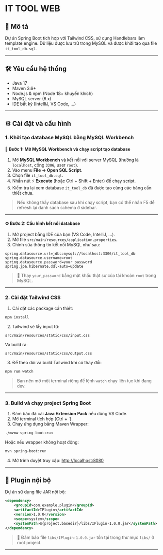 # IT TOOL WEB

## 📝 Mô tả

Dự án Spring Boot tích hợp với Tailwind CSS, sử dụng Handlebars làm template engine. Dữ liệu được lưu trữ trong MySQL và được khởi tạo qua file `it_tool_db.sql`.

---

## 🛠️ Yêu cầu hệ thống

- Java 17
- Maven 3.6+
- Node.js & npm (Node 18+ khuyến khích)
- MySQL server (8.x)
- IDE bất kỳ (IntelliJ, VS Code, ...)

---

## ⚙️ Cài đặt và cấu hình

### 1. Khởi tạo database MySQL bằng MySQL Workbench 

#### 🧩 Bước 1: Mở MySQL Workbench và chạy script tạo database

1. Mở **MySQL Workbench** và kết nối với server MySQL (thường là `localhost`, cổng `3306`, user `root`).
2. Vào menu **File → Open SQL Script**.
3. Chọn file `it_tool_db.sql`.
4. Nhấn nút ⚡ **Execute** (hoặc Ctrl + Shift + Enter) để chạy script.
5. Kiểm tra lại xem database `it_tool_db` đã được tạo cùng các bảng cần thiết chưa.

> Nếu không thấy database sau khi chạy script, bạn có thể nhấn F5 để refresh lại danh sách schema ở sidebar.

---

#### ⚙️ Bước 2: Cấu hình kết nối database 

1. Mở project bằng IDE của bạn (VS Code, IntelliJ, ...).
2. Mở file `src/main/resources/application.properties`.
3. Chỉnh sửa thông tin kết nối MySQL như sau:

```properties
spring.datasource.url=jdbc:mysql://localhost:3306/it_tool_db
spring.datasource.username=root
spring.datasource.password=your_password
spring.jpa.hibernate.ddl-auto=update
```

> 🔐 Thay `your_password` bằng mật khẩu thật sự của tài khoản `root` trong MySQL.

---

### 2. Cài đặt Tailwind CSS

1. Cài đặt các package cần thiết:

```bash
npm install
```

2. Tailwind sẽ lấy input từ:

```
src/main/resources/static/css/input.css
```

Và build ra:

```
src/main/resources/static/css/output.css
```

3. Để theo dõi và build Tailwind khi có thay đổi:

```bash
npm run watch
```

> Bạn nên mở một terminal riêng để lệnh `watch` chạy liên tục khi đang dev.

---

### 3. Build và chạy project Spring Boot

1. Đảm bảo đã cài **Java Extension Pack** nếu dùng VS Code.
2. Mở terminal tích hợp (Ctrl + `).
3. Chạy ứng dụng bằng Maven Wrapper:

```bash
./mvnw spring-boot:run
```

Hoặc nếu wrapper không hoạt động:

```bash
mvn spring-boot:run
```

4. Mở trình duyệt truy cập: [http://localhost:8080](http://localhost:8080)

---

## 🧹 Plugin nội bộ

Dự án sử dụng file JAR nội bộ:

```xml
<dependency>
    <groupId>com.example.plugin</groupId>
    <artifactId>IPlugin</artifactId>
    <version>1.0.0</version>
    <scope>system</scope>
    <systemPath>${project.basedir}/libs/IPlugin-1.0.0.jar</systemPath>
</dependency>
```

> 📂 Đảm bảo file `libs/IPlugin-1.0.0.jar` tồn tại trong thư mục `libs/` ở root project.

---

